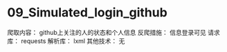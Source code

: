# 09_Simulated_login_github
爬取内容：
  github上关注的人的状态和个人信息
反爬措施：
  信息登录可见
请求库：
  requests
解析库：
  lxml
其他技术：
  无
